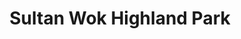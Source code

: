 ---
layout: place
title: "Sultan Wok Highland Park"
permalink: /new-jersey/highland-park/sultan-wok-highland-park.html
stateAbbr: NJ
stateName: New Jersey
cityName: Highland Park
seo:
  name: "Sultan Wok Highland Park"
  type: Restaurant
  links: null
description: "Sultan Wok Highland Park serves delicious sushi in Highland Park, New Jersey. Try fresh Japanese dishes for a great dining experience. "
place_id: ChIJ3WaPYMvHw4kRTmNQqAJKCIk
photos:
  - name: >-
      places/ChIJ3WaPYMvHw4kRTmNQqAJKCIk/photos/AeeoHcIfn3GzDqTS0VAtWt7OwtRmnd2pNDY8842bRtgAf_1nI0qI0XWbN_ETztHloqvrCCbDsrhrJigZtTxORyk1V2Okl8bRjwthBSFBplNNqoVN9vtULbR4ZJNYZdaX4thT54SLAl_S3xT3SQz4NCr_lUuwfSKLVWfG4QtfvXivXCVLpPW99B5M2JL4q0rmEi583ZIFaY9nLwRyqyqZYtZznu83dk7cTZeXhN0WBGUBVDJbvu-GpO0-CJGayeyRuBVqfBXlj0dwCpqTWjbTJm6UndHewrhoB1KtGeu5fSOKSMx9w_a_luQ6lLboR3Aw8ZW-m8FXbUyCJv13ZO0irvw6BDyfRD5pzeWxkfQ5efUNTMx2xFBcajHaP7Zjqfgw3CvdAonx6kODFBvWm-cP6G3WhNnbccx7afentAnKDe0q9wHoYw
    widthPx: 2048
    heightPx: 1536
    authorAttributions:
      - displayName: Shoumo Ganguly
        uri: https://maps.google.com/maps/contrib/100541973655654700550
        photoUri: >-
          https://lh3.googleusercontent.com/a-/ALV-UjUna1BqHVQp3Kp51Q_E3fbuIb39LVVHfCAhvhJlRcgEBcqU1ZI=s100-p-k-no-mo
    flagContentUri: >-
      https://www.google.com/local/imagery/report/?cb_client=maps_api_places.places_api&image_key=!1e10!2sCIHM0ogKEICAgIDFl8DkOA&hl=en-US
    googleMapsUri: >-
      https://www.google.com/maps/place//data=!3m4!1e2!3m2!1sCIHM0ogKEICAgIDFl8DkOA!2e10!4m2!3m1!1s0x89c3c7cb608f66dd:0x89084a02a850634e
  - name: >-
      places/ChIJ3WaPYMvHw4kRTmNQqAJKCIk/photos/AeeoHcKPQWGNkbORvsS-ldlufLCrWNZoFZbnyBU2ZJQjL5-_fCWggmI3oA0C7E8ctF7juScBdedXDs7k685jm7-R2nQmf6KhX3UNvbkqCXFSkCJ7_rXO36YgzMWnJmxHgMOU-MGhQRrnWmjvbBhjonE_0DTV7D7zvgIm_Hpw0g_g5AxuLa1iXM8AvOsk5MKhvykA00GWCZBEVJ5D1rYUaeQhez3yNXWR98I-x4hRaIiTHxjMrET83asOb-0UO2bl7DD4yEeQNQ0lkGpxBk55epN4BDmrOx3Q_3XLz8MViiwNK88_6twndy2RmlIKB68qJBbJOA_AAEQgoKLRU1Yd6ZfQwZXSteFJ5CdI75dAeCLbvBgW8ibgNGS2cFPyM1PcIfCDDawtYfFWCTQ9fyHU-xFbj7UfX1ef3BihcNWbNrphHVrCoSg
    widthPx: 3024
    heightPx: 2049
    authorAttributions:
      - displayName: Michael liu
        uri: https://maps.google.com/maps/contrib/112242675570238356684
        photoUri: >-
          https://lh3.googleusercontent.com/a-/ALV-UjUvpBkaQ9t5FiMb9wY44q3ei77zzW9MvqxF1BtLyVXYU8QFegbY=s100-p-k-no-mo
    flagContentUri: >-
      https://www.google.com/local/imagery/report/?cb_client=maps_api_places.places_api&image_key=!1e10!2sCIHM0ogKEICAgICyr4aengE&hl=en-US
    googleMapsUri: >-
      https://www.google.com/maps/place//data=!3m4!1e2!3m2!1sCIHM0ogKEICAgICyr4aengE!2e10!4m2!3m1!1s0x89c3c7cb608f66dd:0x89084a02a850634e
  - name: >-
      places/ChIJ3WaPYMvHw4kRTmNQqAJKCIk/photos/AeeoHcK3Uf047bfDvwY202306yAHJeioEFdc0DpBcu-OkaQkTnwhf9FonBs1IVWlr4VfPcoS889bdpicC8uJOGQHWPEOogZ0dqP9nIYPHDdZha3ku_ijPUceCqPp0ECf-IeZaXVnNmjg-XQWry3RuynPDZENQRDoNjd8dBEVh1A-7wZsxHAvjzRUJHmVO7QBWjUMFGoAU57zLCQTq0IUjz13FK1iMjHAGbKHDYIq2jF0A-T6dJGBZbeMjuJoyRjk93_f_G8es51J5IiFW08aJtN7l3xwjZdh3VDOr11MmkEEP7v72Q
    widthPx: 1242
    heightPx: 700
    authorAttributions:
      - displayName: Sultan Wok—Asian Express
        uri: https://maps.google.com/maps/contrib/108202265703449339612
        photoUri: >-
          https://lh3.googleusercontent.com/a-/ALV-UjWVUNZw00x48J63-BvabuwW4LdycrG4_AiqbMM9I8Nl5C5-7d4=s100-p-k-no-mo
    flagContentUri: >-
      https://www.google.com/local/imagery/report/?cb_client=maps_api_places.places_api&image_key=!1e10!2sAF1QipNMx5zasuVWSHbJhB7LYf4q-6ew3aa5SSM0iiSE&hl=en-US
    googleMapsUri: >-
      https://www.google.com/maps/place//data=!3m4!1e2!3m2!1sAF1QipNMx5zasuVWSHbJhB7LYf4q-6ew3aa5SSM0iiSE!2e10!4m2!3m1!1s0x89c3c7cb608f66dd:0x89084a02a850634e
  - name: >-
      places/ChIJ3WaPYMvHw4kRTmNQqAJKCIk/photos/AeeoHcLNEy-kMAud0CIEVHvKNMETyhoKWTsMF3uvdqcYraYfK70My5yhPV5v04AjnLdGoeavtzQJ43cat2U-55QKmuBSYWOsSUUKJgc4RrBHz-66h5ZdKHOoWNh4pApgIj8exbamRM7x-0JW0CvZ57bYGDAfihJUaLHX0d-cKb-mwt2SF4OMwfNW_rDCdw27Dks2J8lCrSSNMdjUNCATTougxzLmZvBJd0_2kWqAw64TRFmcRUNhax7e_79oLfsTIvg2iGCMjlCNktiEo2qf9ogGFGmJ6A9tsIY8IRq9dQKDi1AfSC8lMv4BJczWDpgqyKjMPd4n8I3yXySuBS0wPeoKTjWeJ0W67NmhQWSltayc6p3h29DY0lOU0JtSz4l_V0AYfIDeoqBLXos5HHnSISi0IbVPdlhmu7VjuLcr3T_r9S24Gw
    widthPx: 4032
    heightPx: 3024
    authorAttributions:
      - displayName: Sheri lin
        uri: https://maps.google.com/maps/contrib/104779809247504700693
        photoUri: >-
          https://lh3.googleusercontent.com/a/ACg8ocJOCe-15GfZMYCdsdMxBcda9j1P_0X-693vPObz8WI-NUkTOA=s100-p-k-no-mo
    flagContentUri: >-
      https://www.google.com/local/imagery/report/?cb_client=maps_api_places.places_api&image_key=!1e10!2sCIHM0ogKEICAgICd4-a2Tg&hl=en-US
    googleMapsUri: >-
      https://www.google.com/maps/place//data=!3m4!1e2!3m2!1sCIHM0ogKEICAgICd4-a2Tg!2e10!4m2!3m1!1s0x89c3c7cb608f66dd:0x89084a02a850634e
  - name: >-
      places/ChIJ3WaPYMvHw4kRTmNQqAJKCIk/photos/AeeoHcJCaQWehJp-hcYhPNAeftJO3PJU7RACooxmzkZhPWkl3dI5wNnTb5ZGBnRwb6BDBC4I7NW74TWcBxyBLHKJxSz3vIDsOdfrJK_oFl1A96zpqrl4lOxU-8JcG6BJ6eOHtLG9pprK0w4ZffGRBaMGszcB5bLtufJdddQCo0a7LX9yKh3ku6-1aPB-t65Gp6sV1yFoBqJwFPKvAKQ7G5NFRzYFHFLw2BDR_WGWXg8sly9VFKbUQLoI81IPOpmm-68nzeAK0LoJQXcRr0-Lf8wcKrxUq79bG-Ssgprg9a6vemGDvLkzdCSPABbTYvoVTYjmlOxVAhJQMYrqV5MvP-jiM7XepCZqlle5TONT-5yADK4jYi5ebal_OPM9puD_PaH2QNRJMMfnYFMwRZ2audDsvkyx5RPtj6EStZgmgvy3vuoKOYoE
    widthPx: 4032
    heightPx: 3024
    authorAttributions:
      - displayName: Raina Ni
        uri: https://maps.google.com/maps/contrib/114255508129538794918
        photoUri: >-
          https://lh3.googleusercontent.com/a/ACg8ocIREQHo6EMaFi1a9HnCiH93Gg296J61yrvdCuPwUt9_nAY3EQ=s100-p-k-no-mo
    flagContentUri: >-
      https://www.google.com/local/imagery/report/?cb_client=maps_api_places.places_api&image_key=!1e10!2sCIHM0ogKEICAgIDayO_oygE&hl=en-US
    googleMapsUri: >-
      https://www.google.com/maps/place//data=!3m4!1e2!3m2!1sCIHM0ogKEICAgIDayO_oygE!2e10!4m2!3m1!1s0x89c3c7cb608f66dd:0x89084a02a850634e
  - name: >-
      places/ChIJ3WaPYMvHw4kRTmNQqAJKCIk/photos/AeeoHcKQ3H_wMnFujF2mamCyD_lgDbWlnDCg_GgUD9fihBsmh1PjwGovFp2b4-37YfH1jJNTeYoIKDG_XMmBdljXoozTQfNPpC40ohWARaBurV9-db4dFM7LgAkzqcyq_RC1hwRK7VBqdMcR9ubHndiImWN-VYPsoyTZs51HoGoEeuANWGYaJgwMKANWwHnt-DpbcMqfuk-6knBbXzTGo9EZ1Jc9C139pCXsfVwpnU_oUrH51Y5vek8cR0ey4LQcEOH6XgKaqTWZJTqT84nrgFaH-PCDu6_6rzP2RDUNInCjnjuBUbN3O-8PYx-of-xa0OzIrBNSxwfRgrVSJCfAXfR9ebA3Ww7Hpef0njfGgaagQofgTIym-9XF33I1T7fj0C8soNSnDUd86NcPL6GsseVUbyAAOG4y_M5kA6WHAHrLladtuug
    widthPx: 4032
    heightPx: 3024
    authorAttributions:
      - displayName: Sheri lin
        uri: https://maps.google.com/maps/contrib/104779809247504700693
        photoUri: >-
          https://lh3.googleusercontent.com/a/ACg8ocJOCe-15GfZMYCdsdMxBcda9j1P_0X-693vPObz8WI-NUkTOA=s100-p-k-no-mo
    flagContentUri: >-
      https://www.google.com/local/imagery/report/?cb_client=maps_api_places.places_api&image_key=!1e10!2sCIHM0ogKEICAgICd4-ahmwE&hl=en-US
    googleMapsUri: >-
      https://www.google.com/maps/place//data=!3m4!1e2!3m2!1sCIHM0ogKEICAgICd4-ahmwE!2e10!4m2!3m1!1s0x89c3c7cb608f66dd:0x89084a02a850634e
  - name: >-
      places/ChIJ3WaPYMvHw4kRTmNQqAJKCIk/photos/AeeoHcJkVSpZMSJdMZDLOIzd_x2WK3mdBuu8c2WZN7BMj7xRRDHm2gnP0Pscu2nRwIwzubiRvxqjkM87LBqS2sgUftwW4LM50JJ6vucGC8Subn-sBroH2jvD3cwSgMwF9mrQQFoQYYOt84Flc9J9cGasyvHFvavqUomAak_AbihHS5s9S4IJFAZQ5HhHbozvWEwcekTr3EWdi-WwCo4MubonG9ij5yZfcIglyVoikRXCFbbNMrujGBNex94tFnCthIikKsDnA9bCUEWQoCyURd-DoZTBw72aEZwJnDV9cPflNHvQa3IbeeVlc2S2oISvRU8JJs9Gw2QnVuAy4syv-McQLaDyFk3iirvIGQcUxY3usAUJcd0M2pVEdGLO31HeFaWkLKNg_ldpmcDli5PmI68B1R4QpHpn6HUNtrdVJWx90rOaE2Vt
    widthPx: 3024
    heightPx: 4032
    authorAttributions:
      - displayName: Devin Li
        uri: https://maps.google.com/maps/contrib/108284110628555206280
        photoUri: >-
          https://lh3.googleusercontent.com/a/ACg8ocJV5zz6cc8sWJxW97hyMrFNHmHF_9g-g8Qw7gZXxrRA5aOnZAw=s100-p-k-no-mo
    flagContentUri: >-
      https://www.google.com/local/imagery/report/?cb_client=maps_api_places.places_api&image_key=!1e10!2sCIHM0ogKEICAgICRk8LD2wE&hl=en-US
    googleMapsUri: >-
      https://www.google.com/maps/place//data=!3m4!1e2!3m2!1sCIHM0ogKEICAgICRk8LD2wE!2e10!4m2!3m1!1s0x89c3c7cb608f66dd:0x89084a02a850634e
  - name: >-
      places/ChIJ3WaPYMvHw4kRTmNQqAJKCIk/photos/AeeoHcJONlvX_Eck8z23O87WbWd4nnW34ofX7HqW1uYBCIHqmYhpKUwsSOaLYb7uxxlRtojX0YQJjeJ1ulGhIUttGoTBsMtTmlhXyDzrrDhYU6XPQhdOpUr-JvZILajQ-r2K6t3Mp1ZDIT61J8N1Nv3oFGycPMF2N3KY5ffUz_ewvfYkuMbMu62CxWFb7FpMZ4uA5mf4DHWQJ4SINpmsozvCIccwA3nxH9VfhigN-u7b5AtKlTN9fU3kT_yznwXbe1rEpZtfk_q09plBvfkjt0Uqav3PbFmw5ID9JxTsqd5jBmYCgoaj_Dr80xcDPpDjNGglmQUsoWxA1o5h0WzHJh6zHISkfOR9bk2L9VypzSEtFokH6_yNJyamsiE6JU_QcBXXi9tjUHRErtoSvTAixoi8enDWVpSwJrpGKL3BYZ0G-p0
    widthPx: 4032
    heightPx: 3024
    authorAttributions:
      - displayName: Sheri lin
        uri: https://maps.google.com/maps/contrib/104779809247504700693
        photoUri: >-
          https://lh3.googleusercontent.com/a/ACg8ocJOCe-15GfZMYCdsdMxBcda9j1P_0X-693vPObz8WI-NUkTOA=s100-p-k-no-mo
    flagContentUri: >-
      https://www.google.com/local/imagery/report/?cb_client=maps_api_places.places_api&image_key=!1e10!2sCIHM0ogKEICAgICdwqf4Ag&hl=en-US
    googleMapsUri: >-
      https://www.google.com/maps/place//data=!3m4!1e2!3m2!1sCIHM0ogKEICAgICdwqf4Ag!2e10!4m2!3m1!1s0x89c3c7cb608f66dd:0x89084a02a850634e
  - name: >-
      places/ChIJ3WaPYMvHw4kRTmNQqAJKCIk/photos/AeeoHcLSU8_3jEqgUcfvCcRiv15Cwz6L3nPbbxniJNu_IZ_ch6SZYGEKLFZjPX9uZNqUdpbLhfxsNK92NI9yDnBbIIWYTvvkTBhRBwsx2WZ5m1SzIF8mNXr3uejMguSOJ8IrUtW9b48XyzAwgpp3HzQyqaAoLSbshjA7nZkUEWkI_UpUBrhB7HqFDjPMdXKQuwqz6xVvvSnKUnBIs8Q6rWAxhkuhFsCaMX8_HH4ka3wUEatAZ6tAzTE9Ob2Zkoj69sI_J0GKsY2EjqLU4_ZqCpPFfPSa-vQgzhRSA_MqD7ZiVLin3ROscxML2mqKa3eYiWA0f3SalU2SUFATt7xN6LlKiikiTg6AjBKk5QCJdwKwaJlSdO9I3sHbV8_MkOqlYzAORGei4DoUW8RyOI1VM-x0XlTexJFtfsZN9SKL4sbjXAboYJw
    widthPx: 3024
    heightPx: 4032
    authorAttributions:
      - displayName: Leslie Pryor
        uri: https://maps.google.com/maps/contrib/102311787182622525943
        photoUri: >-
          https://lh3.googleusercontent.com/a-/ALV-UjXkG5mO24WkwwGEI_bBvCXtIhVdEs_ZOPSdISZ0vPZCDdptN96x=s100-p-k-no-mo
    flagContentUri: >-
      https://www.google.com/local/imagery/report/?cb_client=maps_api_places.places_api&image_key=!1e10!2sCIHM0ogKEICAgMCQ_Pa2qgE&hl=en-US
    googleMapsUri: >-
      https://www.google.com/maps/place//data=!3m4!1e2!3m2!1sCIHM0ogKEICAgMCQ_Pa2qgE!2e10!4m2!3m1!1s0x89c3c7cb608f66dd:0x89084a02a850634e
  - name: >-
      places/ChIJ3WaPYMvHw4kRTmNQqAJKCIk/photos/AeeoHcJa5xBcI9hvQlX5yAjjDENZmRt5H-BXfk82bV4B7SmFcQZyfFM6Fiu46C4Vd7pQ-6ZZkLUKZXlfAcLkG2DuN9JBPoo9P26Kb7Gycy1KcCuwaIaDkD5DM9r4VVC3S5qCxMTDCYqB9mqzRbfJiM1dyTmNpGYDgCootP9XfdZFmWX4WcqtfCiKn4Oatg1D6DFga1lLT-JCJBwO8a7j4Pmoqr9S-zRfRZKG-u55PrsGVYeOau7edITgyMjbOxlbyKNivp8I7GeAsKUblEuVk8huRJoBT3HM2y0HpsYPw67UF96UVF-kiBcuSQyzCfQQD5dgKDpo2tAf-dNaw_gNwg-Uud_DmfCFb7YEqpUWISi_9y4PsUObHpF71YAlB3A8NVHtQaAlMB2XCd92oCdml2dI6gHSd8F_103nhufRgt3xQ-hZaRk
    widthPx: 2972
    heightPx: 2501
    authorAttributions:
      - displayName: Michael liu
        uri: https://maps.google.com/maps/contrib/112242675570238356684
        photoUri: >-
          https://lh3.googleusercontent.com/a-/ALV-UjUvpBkaQ9t5FiMb9wY44q3ei77zzW9MvqxF1BtLyVXYU8QFegbY=s100-p-k-no-mo
    flagContentUri: >-
      https://www.google.com/local/imagery/report/?cb_client=maps_api_places.places_api&image_key=!1e10!2sCIHM0ogKEICAgICqiKbPpwE&hl=en-US
    googleMapsUri: >-
      https://www.google.com/maps/place//data=!3m4!1e2!3m2!1sCIHM0ogKEICAgICqiKbPpwE!2e10!4m2!3m1!1s0x89c3c7cb608f66dd:0x89084a02a850634e
address: 517 Raritan Ave, Highland Park, NJ 08904, USA
street: 517 Raritan Ave
city: Highland Park
state: NJ
zip: '08904'
country: USA
neighborhood: null
latitude: '40.500892'
longitude: '-74.423525'
accessibility_options:
  wheelchairAccessibleParking: true
  wheelchairAccessibleEntrance: true
business_status: OPERATIONAL
name: Sultan Wok Highland Park
google_maps_links:
  directionsUri: >-
    https://www.google.com/maps/dir//''/data=!4m7!4m6!1m1!4e2!1m2!1m1!1s0x89c3c7cb608f66dd:0x89084a02a850634e!3e0
  placeUri: https://maps.google.com/?cid=9874223558284043086
  writeAReviewUri: >-
    https://www.google.com/maps/place//data=!4m3!3m2!1s0x89c3c7cb608f66dd:0x89084a02a850634e!12e1
  reviewsUri: >-
    https://www.google.com/maps/place//data=!4m4!3m3!1s0x89c3c7cb608f66dd:0x89084a02a850634e!9m1!1b1
  photosUri: >-
    https://www.google.com/maps/place//data=!4m3!3m2!1s0x89c3c7cb608f66dd:0x89084a02a850634e!10e5
primary_type: Chinese Restaurant
opening_hours:
  regular: null
  current: null
secondary_opening_hours:
  regular:
    weekdayDescriptions: null
    type: null
  current:
    weekdayDescriptions: null
    type: null
phone: null
price_level: null
price_range: null
rating: null
rating_count: 0
website: null
reviews: null
parking_options: null
payment_options: null
allow_dogs: null
curbside_pickup: null
delivery: null
dine_in: null
good_for_children: null
good_for_groups: null
good_for_sports: null
live_music: null
menu_for_children: null
outdoor_seating: null
reservable: null
restroom: null
serves_beer: null
serves_breakfast: null
serves_brunch: null
serves_cocktails: null
serves_coffee: null
serves_dinner: null
serves_dessert: null
serves_lunch: null
serves_vegetarian_food: null
serves_wine: null
takeout: null
summary: null

---